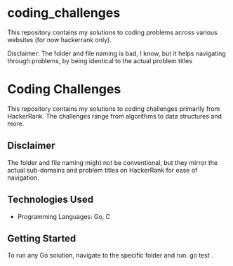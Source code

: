 # coding_challenges

This repository contains my solutions to coding problems across various websites (for now hackerrank only).

Disclaimer: The folder and file naming is bad, I know, but it helps navigating through problems, by being identical to the actual problem titles

# Coding Challenges

This repository contains my solutions to coding challenges primarily from HackerRank. The challenges range from algorithms to data structures and more.

## Disclaimer

The folder and file naming might not be conventional, but they mirror the actual sub-domains and problem titles on HackerRank for ease of navigation.

## Technologies Used

- Programming Languages: Go, C

## Getting Started

To run any Go solution, navigate to the specific folder and run: go test .
